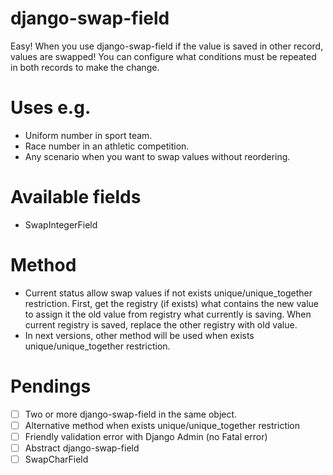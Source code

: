 # django-swap-field
Easy! When you use django-swap-field if the value is saved in other record, values are swapped! You can configure what 
conditions must be repeated in both records to make the change.

Uses e.g.
========
* Uniform number in sport team.
* Race number in an athletic competition.
* Any scenario when you want to swap values without reordering.

Available fields
================
* SwapIntegerField

Method
======
* Current status allow swap values if not exists unique/unique_together restriction. First, get the registry (if exists)
what contains the new value to assign it the old value from registry what currently is saving. When current registry is
saved, replace the other registry with old value.
* In next versions, other method will be used when exists unique/unique_together restriction.

Pendings
========
- [ ] Two or more django-swap-field in the same object.
- [ ] Alternative method when exists unique/unique_together restriction
- [ ] Friendly validation error with Django Admin (no Fatal error)
- [ ] Abstract django-swap-field
- [ ] SwapCharField